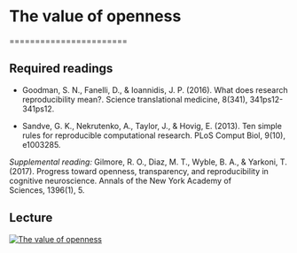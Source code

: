 # The value of openness
=======================

## Required readings

- Goodman, S. N., Fanelli, D., & Ioannidis, J. P. (2016). What does research reproducibility mean?. Science translational medicine, 8(341), 341ps12-341ps12.

- Sandve, G. K., Nekrutenko, A., Taylor, J., & Hovig, E. (2013). Ten simple rules for reproducible computational research. PLoS Comput Biol, 9(10), e1003285.

*Supplemental reading:* Gilmore, R. O., Diaz, M. T., Wyble, B. A., & Yarkoni, T. (2017). Progress toward openness, transparency, and reproducibility in cognitive neuroscience. Annals of the New York Academy of Sciences, 1396(1), 5.

## Lecture

[![The value of openness](../thumbnails/the-value-of-openness.jpeg)](https://www.youtube.com/watch?v=jhLQRa4o_M0 "The value of openness")

